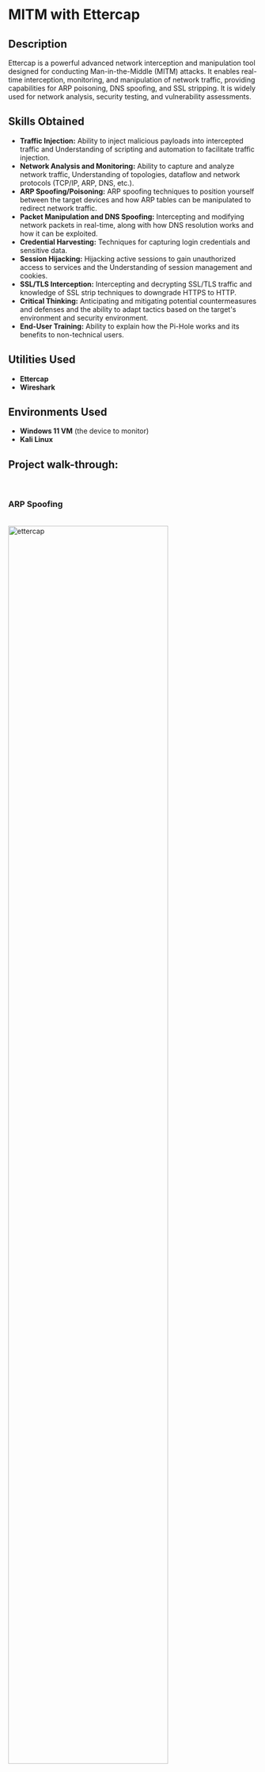 <h1>MITM with Ettercap</h1>

<h2>Description</h2>
Ettercap is a powerful advanced network interception and manipulation tool designed for conducting Man-in-the-Middle (MITM) attacks. It enables real-time interception, monitoring, and manipulation of network traffic, providing capabilities for ARP poisoning, DNS spoofing, and SSL stripping. It is widely used for network analysis, security testing, and vulnerability assessments.
<br />

<h2>Skills Obtained</h2>

- <b>Traffic Injection:</b> Ability to inject malicious payloads into intercepted traffic and Understanding of scripting and automation to facilitate traffic injection.
- <b>Network Analysis and Monitoring:</b> Ability to capture and analyze network traffic, Understanding of topologies, dataflow and network protocols (TCP/IP, ARP, DNS, etc.).
- <b>ARP Spoofing/Poisoning:</b>  ARP spoofing techniques to position yourself between the target devices and how ARP tables can be manipulated to redirect network traffic.
- <b>Packet Manipulation and DNS Spoofing:</b> Intercepting and modifying network packets in real-time, along with how DNS resolution works and how it can be exploited.
- <b>Credential Harvesting:</b> Techniques for capturing login credentials and sensitive data.
- <b>Session Hijacking:</b> Hijacking active sessions to gain unauthorized access to services and the Understanding of session management and cookies.
- <b>SSL/TLS Interception:</b> Intercepting and decrypting SSL/TLS traffic and knowledge of SSL strip techniques to downgrade HTTPS to HTTP.
- <b>Critical Thinking:</b> Anticipating and mitigating potential countermeasures and defenses and the ability to adapt tactics based on the target's environment and security environment.
- <b>End-User Training:</b> Ability to explain how the Pi-Hole works and its benefits to non-technical users.


<h2>Utilities Used</h2>

- <b>Ettercap</b> 
- <b>Wireshark</b>

<h2>Environments Used </h2>

- <b>Windows 11 VM</b> (the device to monitor)
- <b>Kali Linux</b> 

<h2>Project walk-through:</h2><br/>
<h3>ARP Spoofing </h3><br/>
<img src="https://i.imgur.com/PdwEHIa.jpeg" height="80%" width="80%" alt="ettercap"/><br/>
<p align="center">
Step 1: Open Ettercap after Updating repositories and libraries <br/><br/>
<img src="https://i.imgur.com/WRyi0yO.png" height="80%" width="80% alt="ettercap"/>
<img src="https://i.imgur.com/Mm9gX8M.png" height="80%" width="80%" alt="ettercap"/>
<br />
<br />
Step 2: Scanning for hosts connected to the network  <br/><br/>
<img src="https://i.imgur.com/wW1OSKq.png" height="80%" width="80%" alt="ettercap"/>
<br />
<br />
Step 3: Adding hosts to the targets - We'll add the victim to target 1 and the router to target 2 <br/><br/>
<img src="https://i.imgur.com/J25b4Pg.png" height="80%" width="80%" alt="ettercap"/><br/>
<img src="https://i.imgur.com/tQ0s7eE.png" height="80%" width="80%" alt="ettercap"/><br/>
  <img src="https://i.imgur.com/7nuSmAL.png" height="80%" width="80%" alt="ettercap"/>
<br />
<br />
Step 4: Open wireshark and analyze what’s happening on the network  <br/> by clicking on ARP poising, we can see that our interface has now became the gateway. (Via wireshark)<br/><br/>
<img src="https://i.imgur.com/WYKFhd4.png" height="80%" width="80%" alt="ettercap"/>
<img src="https://i.imgur.com/SujayvV.png" height="80%" width="80%" alt="ettercap"/>
<br />
<br />
It is visible that we can monitor the victim’s activities. (It can be seen that the victim was on youtube)  <br/><br/>
<img src="https://i.imgur.com/6pyrmox.png" height="80%" width="80%" alt="ettercap"/>
<br /><br/>
Step 5: If the victim visits an HTTP WEBSITE, We’ll be able to see their credentials because the text is not encrypted.  <br/>
1. navigate to http://testphp.vulnweb.com/login.php and login with any credentials  <br/><br/>
<img src="https://i.imgur.com/nTRLZwy.png" height="80%" width="80%" alt="ettercap"/><br/>
  <br/>
2. Go the to the hacker’s machine, check Ettercap   <br/><br/>
<img src="https://i.imgur.com/s5P4NOk.png" height="80%" width="80%" alt="ettercap"/><br/>
  <br/>
3. On Wireshark, filter “http” and find the packet   <br/><br/>
<img src="https://i.imgur.com/7qDdIMf.png" height="80%" width="80%" alt="ettercap"/><br/>
  <br/>
4. Or filter <b>http.request.method == "POST"</b> to get to it   <br/><br/>
<img src="https://i.imgur.com/7qDdIMf.png" height="80%" width="80%" alt="ettercap"/><br/>
  <br/>

  <h2 align=center>THANK YOU</h2>
